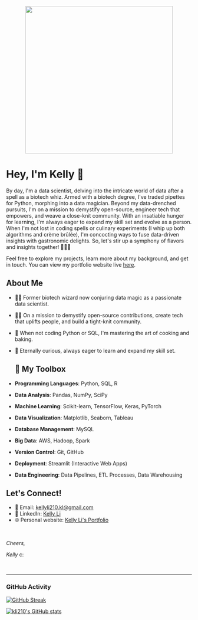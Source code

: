 <div id="header" align="center">
  <img src="https://thumbs.gfycat.com/GlisteningAggravatingJunebug-size_restricted.gif" width="400"/>
</div>

# Hey, I'm Kelly 👋
By day, I'm a data scientist, delving into the intricate world of data after a spell as a biotech whiz. Armed with a biotech degree, I've traded pipettes for Python, morphing into a data magician. Beyond my data-drenched pursuits, I'm on a mission to demystify open-source, engineer tech that empowers, and weave a close-knit community. With an insatiable hunger for learning, I'm always eager to expand my skill set and evolve as a person. When I'm not lost in coding spells or culinary experiments (I whip up both algorithms and crème brûlée), I'm concocting ways to fuse data-driven insights with gastronomic delights. So, let's stir up a symphony of flavors and insights together! 🚀🔮🍳

Feel free to explore my projects, learn more about my background, and get in touch. You can view my portfolio website live [here](https://kelly-li.netlify.app/).

## About Me
- 🧙‍♂️ Former biotech wizard now conjuring data magic as a passionate data scientist.
- 👨‍💻 On a mission to demystify open-source contributions, create tech that uplifts people, and build a tight-knit community.
- 🍴 When not coding Python or SQL, I'm mastering the art of cooking and baking.
- 🌱 Eternally curious, always eager to learn and expand my skill set.

  ## 🚀 My Toolbox
- **Programming Languages**: Python, SQL, R
- **Data Analysis**: Pandas, NumPy, SciPy
- **Machine Learning**: Scikit-learn, TensorFlow, Keras, PyTorch
- **Data Visualization**: Matplotlib, Seaborn, Tableau
- **Database Management**: MySQL
- **Big Data**: AWS, Hadoop, Spark
- **Version Control**: Git, GitHub
- **Deployment**: Streamlit (Interactive Web Apps)
- **Data Engineering**: Data Pipelines, ETL Processes, Data Warehousing

## Let's Connect!
- 📧 Email: [kellyli210.kl@gmail.com](mailto:kellyli210.kl@gmail.com)
- 🔗 LinkedIn: [Kelly Li](https://www.linkedin.com/in/kli210/)
- 🌐 Personal website: [Kelly Li's Portfolio](https://kelly-li.netlify.app/)

<br>

*Cheers,*

*Kelly* c:

<br>

---

### GitHub Activity
[![GitHub Streak](https://streak-stats.demolab.com/?user=kli210)](https://git.io/streak-stats)

[![kli210's GitHub stats](https://github-readme-stats.vercel.app/api?username=kli210)](https://github.com/anuraghazra/github-readme-stats)
